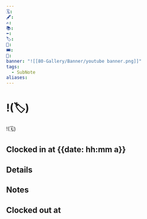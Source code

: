 ```yaml
---
🗓️: 
🖋️: 
✍️: 
📚: 
⬅️: 
🏷️: 
🎫: 
🎟️: 
🔖: 
banner: "![[80-Gallery/Banner/youtube banner.png]]"
tags:
  - SubNote
aliases:
---
```


# !(🏷️)
!(🗓️)

## Clocked in at {{date: hh:mm a}}

## Details

## Notes

## Clocked out at 
